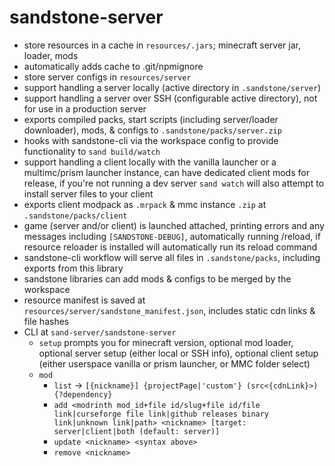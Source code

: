 # sandstone-server
- store resources in a cache in `resources/.jars`; minecraft server jar, loader, mods
- automatically adds cache to .git/npmignore
- store server configs in `resources/server`
- support handling a server locally (active directory in `.sandstone/server`) 
- support handling a server over SSH (configurable active directory), not for use in a production server
- exports compiled packs, start scripts (including server/loader downloader), mods, & configs to `.sandstone/packs/server.zip`
- hooks with sandstone-cli via the workspace config to provide functionality to `sand build/watch`
- support handling a client locally with the vanilla launcher or a multimc/prism launcher instance, can have dedicated client mods for release, if you're not running a dev server `sand watch` will also attempt to install server files to your client
- exports client modpack as `.mrpack` & mmc instance `.zip` at `.sandstone/packs/client`
- game (server and/or client) is launched attached, printing errors and any messages including `[SANDSTONE-DEBUG]`, automatically running /reload, if resource reloader is installed will automatically run its reload command
- sandstone-cli workflow will serve all files in `.sandstone/packs`, including exports from this library
- sandstone libraries can add mods & configs to be merged by the workspace
- resource manifest is saved at `resources/server/sandstone_manifest.json`, includes static cdn links & file hashes
- CLI at `sand-server/sandstone-server`
  - `setup` prompts you for minecraft version, optional mod loader, optional server setup (either local or SSH info), optional client setup (either userspace vanilla or prism launcher, or MMC folder select)
  - `mod`
    - `list` -> `[{nickname}] {projectPage|'custom'} (src<{cdnLink}>) {?dependency}`
    - `add <modrinth mod_id+file id/slug+file id/file link|curseforge file link|github releases binary link|unknown link|path> <nickname> [target: server|client|both (default: server)]`
    - `update <nickname> <syntax above>`
    - `remove <nickname>`
